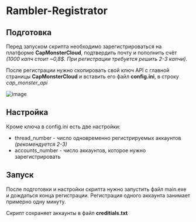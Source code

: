 # Rambler-Registrator

## Подготовка

Перед запуском скрипта необходимо зарегистрироваться на платформе **CapMonsterCloud**, подтвердить почту и пополнить счёт *(1000 капч стоит ~0,8$. При регистрации требуется решить 2-3 капчи)*.

После регистрации нужно скопировать свой ключ API с главной страницы **CapMonsterCloud** и вставить его файл **config.ini**, в строку *cap_monster_api*

![image](https://user-images.githubusercontent.com/127696238/235373601-cfdbd6db-076f-4571-a9cd-a60955bcc6ac.png)

## Настройка

Кроме ключа в config.ini есть две настройки:

- thread_number - число одновременно регистрируемых аккаунтов *(рекомендуется 2-3)*
- accounts_number - число аккаунтов, которое нужно зарегистрировать

## Запуск

После подготовки и настройки скрипта нужно запустить файл main.exe и дождаться конца регистрации. Регистрация одного аккаунта занимает примерно одну минуту.

Скрипт сохраняет аккаунты в файл **creditials.txt**
